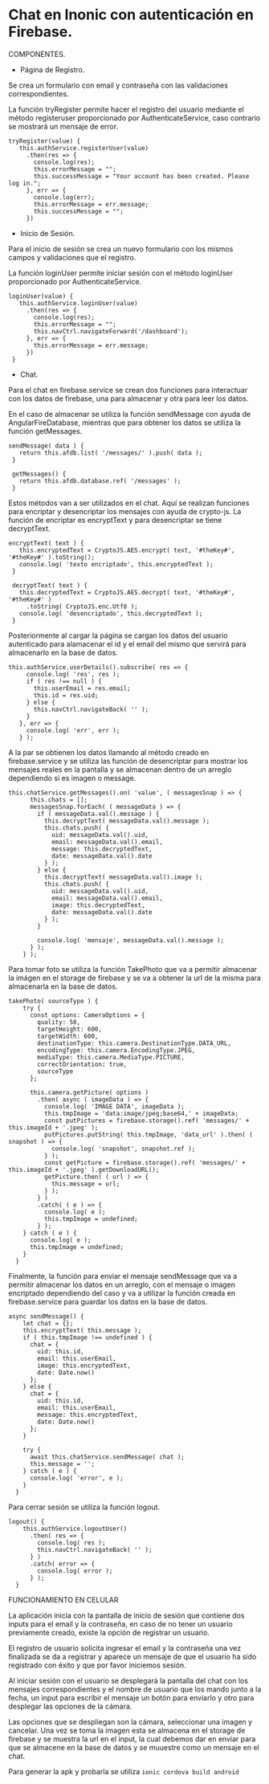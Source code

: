 # Chat en Inonic con autenticación en Firebase.

COMPONENTES.

- Página de Registro.

Se crea un formulario con email y contraseña con las validaciones correspondientes.
  
La función tryRegister permite hacer el registro del usuario mediante el método registeruser proporcionado por AuthenticateService, caso contrario se mostrará un mensaje de error.
  
 ```
 tryRegister(value) {
    this.authService.registerUser(value)
      .then(res => {
        console.log(res);
        this.errorMessage = "";
        this.successMessage = "Your account has been created. Please log in.";
      }, err => {
        console.log(err);
        this.errorMessage = err.message;
        this.successMessage = "";
      })
  ```
  
- Inicio de Sesión.

Para el inicio de sesión se crea un nuevo formulario con los mismos campos y validaciones que el registro.
  
La función loginUser permite iniciar sesión con el método loginUser proporcionado por AuthenticateService.

 ```
 loginUser(value) {
    this.authService.loginUser(value)
      .then(res => {
        console.log(res);
        this.errorMessage = "";
        this.navCtrl.navigateForward('/dashboard');
      }, err => {
        this.errorMessage = err.message;
      })
  }
  ```
  
- Chat.

Para el chat en firebase.service se crean dos funciones para interactuar con los datos de firebase, una para almacenar y otra para leer los datos.

En el caso de almacenar se utiliza la función sendMessage con ayuda de AngularFireDatabase, mientras que para obtener los datos se utiliza la función getMessages.

 ```
 sendMessage( data ) {
    return this.afdb.list( '/messages/' ).push( data );
  }
  
  getMessages() {
    return this.afdb.database.ref( '/messages' );
  }
  ```
  
Estos métodos van a ser utilizados en el chat. Aquí se realizan funciones para encriptar y desencriptar los mensajes con ayuda de crypto-js. La función de encriptar es encryptText y para desencriptar se tiene decryptText.

 ```
 encryptText( text ) {
    this.encryptedText = CryptoJS.AES.encrypt( text, '#theKey#', '#theKey#' ).toString();
    console.log( 'texto encriptado', this.encryptedText );
  }

  decryptText( text ) {
    this.decryptedText = CryptoJS.AES.decrypt( text, '#theKey#', '#theKey#' )
      .toString( CryptoJS.enc.Utf8 );
    console.log( 'desencriptado', this.decryptedText );
  }
  ```
Posteriormente al cargar la página se cargan los datos del usuario autenticado para alamacenar el id y el email del mismo que servirá para almacenarlo en la base de datos.

 ```
 this.authService.userDetails().subscribe( res => {
      console.log( 'res', res );
      if ( res !== null ) {
        this.userEmail = res.email;
        this.id = res.uid;
      } else {
        this.navCtrl.navigateBack( '' );
      }
    }, err => {
      console.log( 'err', err );
    } );
  ```
  
A la par se obtienen los datos llamando al método creado en firebase.service y se utiliza las función de desencriptar para mostrar los mensajes reales en la pantalla y se almacenan dentro de un arreglo dependiendo si es imagen o message.

```
this.chatService.getMessages().on( 'value', ( messagesSnap ) => {
      this.chats = [];
      messagesSnap.forEach( ( messageData ) => {
        if ( messageData.val().message ) {
          this.decryptText( messageData.val().message );
          this.chats.push( {
            uid: messageData.val().uid,
            email: messageData.val().email,
            message: this.decryptedText,
            date: messageData.val().date
          } );
        } else {
          this.decryptText( messageData.val().image );
          this.chats.push( {
            uid: messageData.val().uid,
            email: messageData.val().email,
            image: this.decryptedText,
            date: messageData.val().date
          } );
        }

        console.log( 'mensaje', messageData.val().message );
      } );
    } );
  ```
  
Para tomar foto se utiliza la función TakePhoto que va a permitir almacenar la imágen en el storage de firebase y se va a obtener la url de la misma para almacenarla en la base de datos.

```
takePhoto( sourceType ) {
    try {
      const options: CameraOptions = {
        quality: 50,
        targetHeight: 600,
        targetWidth: 600,
        destinationType: this.camera.DestinationType.DATA_URL,
        encodingType: this.camera.EncodingType.JPEG,
        mediaType: this.camera.MediaType.PICTURE,
        correctOrientation: true,
        sourceType
      };

      this.camera.getPicture( options )
        .then( async ( imageData ) => {
          console.log( 'IMAGE DATA', imageData );
          this.tmpImage = 'data:image/jpeg;base64,' + imageData;
          const putPictures = firebase.storage().ref( 'messages/' + this.imageId + '.jpeg' );
          putPictures.putString( this.tmpImage, 'data_url' ).then( ( snapshot ) => {
            console.log( 'snapshot', snapshot.ref );
          } );
          const getPicture = firebase.storage().ref( 'messages/' + this.imageId + '.jpeg' ).getDownloadURL();
          getPicture.then( ( url ) => {
            this.message = url;
          } );
        } )
        .catch( ( e ) => {
          console.log( e );
          this.tmpImage = undefined;
        } );
    } catch ( e ) {
      console.log( e );
      this.tmpImage = undefined;
    }
  }
  ```

Finalmente, la función para enviar el mensaje sendMessage que va a permitir almacenar los datos en un arreglo, con el mensaje o imagen encriptado dependiendo del caso y va a utilizar la función creada en firebase.service para guardar los datos en la base de datos.

```
async sendMessage() {
    let chat = {};
    this.encryptText( this.message );
    if ( this.tmpImage !== undefined ) {
      chat = {
        uid: this.id,
        email: this.userEmail,
        image: this.encryptedText,
        date: Date.now()
      };
    } else {
      chat = {
        uid: this.id,
        email: this.userEmail,
        message: this.encryptedText,
        date: Date.now()
      };
    }

    try {
      await this.chatService.sendMessage( chat );
      this.message = '';
    } catch ( e ) {
      console.log( 'error', e );
    }
  }
  ```
  
Para cerrar sesión se utiliza la función logout.

```
logout() {
    this.authService.logoutUser()
      .then( res => {
        console.log( res );
        this.navCtrl.navigateBack( '' );
      } )
      .catch( error => {
        console.log( error );
      } );
  }
  ```
FUNCIONAMIENTO EN CELULAR

La aplicación inicia con la pantalla de inicio de sesión que contiene dos inputs para el email y la contraseña, en caso de no tener un usuario previamente creado, existe la opción de registrar un usuario.

El registro de usuario solicita ingresar el email y la contraseña una vez finalizada se da a registrar y aparece un mensaje de que el usuario ha sido registrado con éxito y que por favor iniciemos sesión.

Al iniciar sesión con el usuario se desplegará la pantalla del chat con los mensajes correspondientes y el nombre de usuario que los mando junto a la fecha, un input para escribir el mensaje un botón para enviarlo y otro para desplegar las opciones de la cámara.

Las opciones que se despliegan son la cámara, seleccionar una imagen y cancelar. Una vez se toma la imagen esta se almacena en el storage de firebase y se muestra la url en el input, la cual debemos dar en enviar para que se almacene en la base de datos y se muuestre como un mensaje en el chat.

Para generar la apk y probarla se utiliza ```ionic cordova build android```

